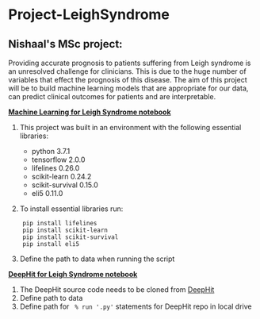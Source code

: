 # Project-LeighSyndrome
## Nishaal's MSc project:
Providing accurate prognosis to patients suffering from Leigh syndrome is an unresolved challenge for clinicians. This is due to the huge number of variables that effect the prognosis of this disease. The aim of this project will be to build machine learning models that are appropriate for our data, can predict clinical outcomes for patients and are interpretable.      

 [**Machine Learning for Leigh Syndrome notebook**](https://github.com/atifkhanncl/Project-LeighSyndrome/blob/main/MachineLearningLeighSyndrome.ipynb)
1. This project was built in an environment with the following essential libraries: 
    - python 3.7.1 
    - tensorflow 2.0.0
    - lifelines 0.26.0
    - scikit-learn 0.24.2
    - scikit-survival 0.15.0
    - eli5 0.11.0

2. To install essential libraries run: 
```
    pip install lifelines 
    pip install scikit-learn
    pip install scikit-survival
    pip install eli5
```

3. Define the path to data when running the script


 [**DeepHit for Leigh Syndrome notebook**](https://github.com/atifkhanncl/Project-LeighSyndrome/blob/main/DeepHitLeighSyndrome.ipynb)
1. The DeepHit source code needs to be cloned from [DeepHit](https://github.com/chl8856/DeepHit)
3. Define path to data
2. Define path for  ` % run '.py'` statements for DeepHit repo in local drive
